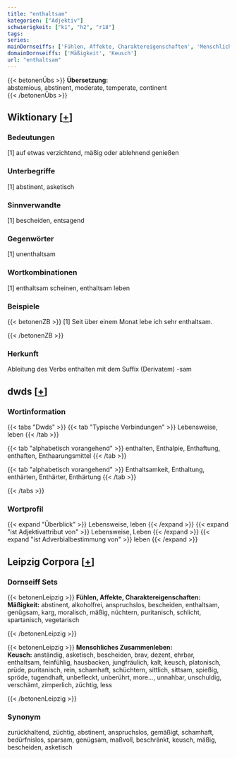```yaml
---
title: "enthaltsam"
kategorien: ["Adjektiv"]
schwierigkeit: ["k1", "h2", "r18"]
tags:
series:
mainDornseiffs: ['Fühlen, Affekte, Charaktereigenschaften', 'Menschliches Zusammenleben']
domainDornseiffs: ['Mäßigkeit', 'Keusch']
url: "enthaltsam"
---
```


{{< betonenÜbs >}}
**Übersetzung:**  
abstemious, abstinent, moderate, temperate, continent  
{{< /betonenÜbs >}}

## Wiktionary [[+](https://de.wiktionary.org/wiki/enthaltsam)]

### Bedeutungen
[1] auf etwas verzichtend, mäßig oder ablehnend genießen  

### Unterbegriffe
[1] abstinent, asketisch  

### Sinnverwandte
[1] bescheiden, entsagend  

### Gegenwörter
[1] unenthaltsam  

### Wortkombinationen
[1] enthaltsam scheinen, enthaltsam leben  

### Beispiele
{{< betonenZB >}}
[1] Seit über einem Monat lebe ich sehr enthaltsam.  

{{< /betonenZB >}}
### Herkunft
Ableitung des Verbs enthalten mit dem Suffix (Derivatem) -sam  



## dwds [[+](https://www.dwds.de/wb/enthaltsam)]

### Wortinformation
{{< tabs "Dwds" >}}
{{< tab "Typische Verbindungen" >}}
Lebensweise, leben
{{< /tab >}}

{{< tab "alphabetisch vorangehend" >}}
enthalten, Enthalpie, Enthaftung, enthaften, Enthaarungsmittel
{{< /tab >}}

{{< tab "alphabetisch vorangehend" >}}
Enthaltsamkeit, Enthaltung, enthärten, Enthärter, Enthärtung
{{< /tab >}}

{{< /tabs >}}

### Wortprofil
{{< expand "Überblick" >}} Lebensweise, leben {{< /expand >}}
{{< expand "ist Adjektivattribut von" >}} Lebensweise, Leben {{< /expand >}}
{{< expand "ist Adverbialbestimmung von" >}} leben {{< /expand >}}

## Leipzig Corpora [[+](https://corpora.uni-leipzig.de/en/res?word=enthaltsam&corpusId=deu_newscrawl-public_2018)]

### Dornseiff Sets
{{< betonenLeipzig >}}
**Fühlen, Affekte, Charaktereigenschaften:**  
**Mäßigkeit:** abstinent, alkoholfrei, anspruchslos, bescheiden, enthaltsam, genügsam, karg, moralisch, mäßig, nüchtern, puritanisch, schlicht, spartanisch, vegetarisch  

{{< /betonenLeipzig >}}


{{< betonenLeipzig >}}
**Menschliches Zusammenleben:**  
**Keusch:** anständig, asketisch, bescheiden, brav, dezent, ehrbar, enthaltsam, feinfühlig, hausbacken, jungfräulich, kalt, keusch, platonisch, prüde, puritanisch, rein, schamhaft, schüchtern, sittlich, sittsam, spießig, spröde, tugendhaft, unbefleckt, unberührt, more..., unnahbar, unschuldig, verschämt, zimperlich, züchtig, less  

{{< /betonenLeipzig >}}

### Synonym
zurückhaltend, züchtig, abstinent, anspruchslos, gemäßigt, schamhaft, bedürfnislos, sparsam, genügsam, maßvoll, beschränkt, keusch, mäßig, bescheiden, asketisch

